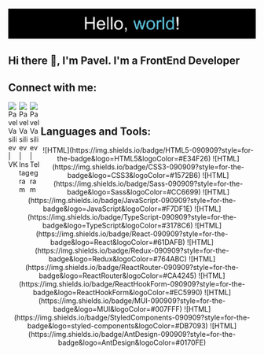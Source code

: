 ![Header](https://github.com/pv18/pv18/blob/main/assets/header.jpg)

## Hi there 👋, I'm Pavel. I'm a FrontEnd Developer

## Connect with me:

[<img align="left" alt="PavelVasiliev | VK" width="22px" src="https://cdn.jsdelivr.net/npm/simple-icons@v3/icons/vk.svg"/>][vk]
[<img align="left" alt="PavelVasiliev | Instagram" width="22px" src="https://cdn.jsdelivr.net/npm/simple-icons@v3/icons/instagram.svg"/>][instagram]
[<img align="left" alt="PavelVasiliev | Telegram" width="22px" src="https://cdn.jsdelivr.net/npm/simple-icons@v3/icons/telegram.svg"/>][telegram]

<br/>

## Languages and Tools:

<div style="text-align: center"> 
 ![HTML](https://img.shields.io/badge/HTML5-090909?style=for-the-badge&logo=HTML5&logoColor=#E34F26)
 ![HTML](https://img.shields.io/badge/CSS3-090909?style=for-the-badge&logo=CSS3&logoColor=#1572B6)
 ![HTML](https://img.shields.io/badge/Sass-090909?style=for-the-badge&logo=Sass&logoColor=#CC6699)
 ![HTML](https://img.shields.io/badge/JavaScript-090909?style=for-the-badge&logo=JavaScript&logoColor=#F7DF1E)
 ![HTML](https://img.shields.io/badge/TypeScript-090909?style=for-the-badge&logo=TypeScript&logoColor=#3178C6)
 ![HTML](https://img.shields.io/badge/React-090909?style=for-the-badge&logo=React&logoColor=#61DAFB)
 ![HTML](https://img.shields.io/badge/Redux-090909?style=for-the-badge&logo=Redux&logoColor=#764ABC)
 ![HTML](https://img.shields.io/badge/ReactRouter-090909?style=for-the-badge&logo=ReactRouter&logoColor=#CA4245)
 ![HTML](https://img.shields.io/badge/ReactHookForm-090909?style=for-the-badge&logo=ReactHookForm&logoColor=#EC5990)
 ![HTML](https://img.shields.io/badge/MUI-090909?style=for-the-badge&logo=MUI&logoColor=#007FFF)
 ![HTML](https://img.shields.io/badge/StyledComponents-090909?style=for-the-badge&logo=styled-components&logoColor=#DB7093)
 ![HTML](https://img.shields.io/badge/AntDesign-090909?style=for-the-badge&logo=AntDesign&logoColor=#0170FE)
</div>



<!--
**pv18/pv18** is a ✨ _special_ ✨ repository because its `README.md` (this file) appears on your GitHub profile.

Here are some ideas to get you started:

- 🔭 I’m currently working on ...
- 🌱 I’m currently learning ...
- 👯 I’m looking to collaborate on ...
- 🤔 I’m looking for help with ...
- 💬 Ask me about ...
- 📫 How to reach me: ...
- 😄 Pronouns: ...
- ⚡ Fun fact: ...
-->

<br/>
<br/>

[vk]: https://vk.com/id196874068

[instagram]: https://www.instagram.com/pavel_vas_ev/?hl=d

[telegram]: https://t.me/p_v18
